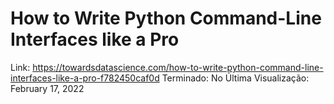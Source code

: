 # How to Write Python Command-Line Interfaces like a Pro

Link: https://towardsdatascience.com/how-to-write-python-command-line-interfaces-like-a-pro-f782450caf0d
Terminado: No
Última Visualização: February 17, 2022